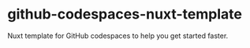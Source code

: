 # github-codespaces-nuxt-template
Nuxt template for GitHub codespaces to help you get started faster.
